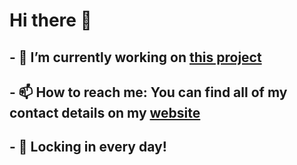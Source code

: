 # Hi there 👋

## - 🔭 I’m currently working on [this project](https://github.com/goblin101-co/stock-simulator)
## - 📫 How to reach me: You can find all of my contact details on my [website](https://rsaks29.github.io)
## - 💼 Locking in every day!
